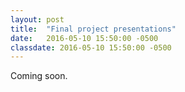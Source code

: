 ```yaml
---
layout: post
title:  "Final project presentations"
date:   2016-05-10 15:50:00 -0500
classdate: 2016-05-10 15:50:00 -0500
---
```

Coming soon.
